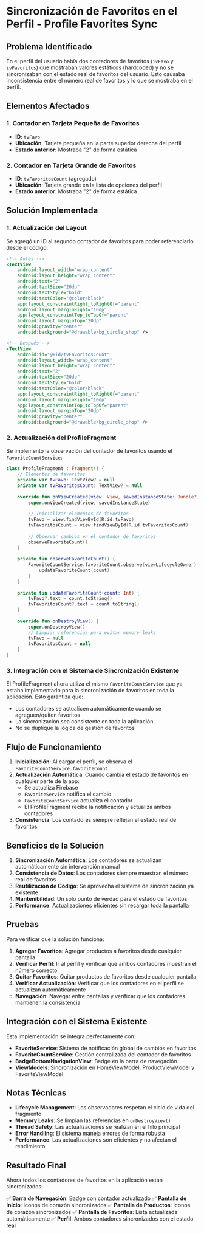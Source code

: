 # Sincronización de Favoritos en el Perfil - Profile Favorites Sync

## Problema Identificado

En el perfil del usuario había dos contadores de favoritos (`ivFavo` y `ivFavoritos`) que mostraban valores estáticos (hardcoded) y no se sincronizaban con el estado real de favoritos del usuario. Esto causaba inconsistencia entre el número real de favoritos y lo que se mostraba en el perfil.

## Elementos Afectados

### 1. Contador en Tarjeta Pequeña de Favoritos
- **ID**: `tvFavo`
- **Ubicación**: Tarjeta pequeña en la parte superior derecha del perfil
- **Estado anterior**: Mostraba "2" de forma estática

### 2. Contador en Tarjeta Grande de Favoritos
- **ID**: `tvFavoritosCount` (agregado)
- **Ubicación**: Tarjeta grande en la lista de opciones del perfil
- **Estado anterior**: Mostraba "2" de forma estática

## Solución Implementada

### 1. Actualización del Layout

Se agregó un ID al segundo contador de favoritos para poder referenciarlo desde el código:

```xml
<!-- Antes -->
<TextView
    android:layout_width="wrap_content"
    android:layout_height="wrap_content"
    android:text="2"
    android:textSize="20dp"
    android:textStyle="bold"
    android:textColor="@color/black"
    app:layout_constraintRight_toRightOf="parent"
    android:layout_marginRight="10dp"
    app:layout_constraintTop_toTopOf="parent"
    android:layout_marginTop="20dp"
    android:gravity="center"
    android:background="@drawable/bg_circle_shop" />

<!-- Después -->
<TextView
    android:id="@+id/tvFavoritosCount"
    android:layout_width="wrap_content"
    android:layout_height="wrap_content"
    android:text="2"
    android:textSize="20dp"
    android:textStyle="bold"
    android:textColor="@color/black"
    app:layout_constraintRight_toRightOf="parent"
    android:layout_marginRight="10dp"
    app:layout_constraintTop_toTopOf="parent"
    android:layout_marginTop="20dp"
    android:gravity="center"
    android:background="@drawable/bg_circle_shop" />
```

### 2. Actualización del ProfileFragment

Se implementó la observación del contador de favoritos usando el `FavoriteCountService`:

```kotlin
class ProfileFragment : Fragment() {
    // Elementos de favoritos
    private var tvFavo: TextView? = null
    private var tvFavoritosCount: TextView? = null
    
    override fun onViewCreated(view: View, savedInstanceState: Bundle?) {
        super.onViewCreated(view, savedInstanceState)
        
        // Inicializar elementos de favoritos
        tvFavo = view.findViewById(R.id.tvFavo)
        tvFavoritosCount = view.findViewById(R.id.tvFavoritosCount)
        
        // Observar cambios en el contador de favoritos
        observeFavoriteCount()
    }
    
    private fun observeFavoriteCount() {
        FavoriteCountService.favoriteCount.observe(viewLifecycleOwner) { count ->
            updateFavoriteCount(count)
        }
    }
    
    private fun updateFavoriteCount(count: Int) {
        tvFavo?.text = count.toString()
        tvFavoritosCount?.text = count.toString()
    }
    
    override fun onDestroyView() {
        super.onDestroyView()
        // Limpiar referencias para evitar memory leaks
        tvFavo = null
        tvFavoritosCount = null
    }
}
```

### 3. Integración con el Sistema de Sincronización Existente

El ProfileFragment ahora utiliza el mismo `FavoriteCountService` que ya estaba implementado para la sincronización de favoritos en toda la aplicación. Esto garantiza que:

- Los contadores se actualicen automáticamente cuando se agreguen/quiten favoritos
- La sincronización sea consistente en toda la aplicación
- No se duplique la lógica de gestión de favoritos

## Flujo de Funcionamiento

1. **Inicialización**: Al cargar el perfil, se observa el `FavoriteCountService.favoriteCount`
2. **Actualización Automática**: Cuando cambia el estado de favoritos en cualquier parte de la app:
   - Se actualiza Firebase
   - `FavoriteService` notifica el cambio
   - `FavoriteCountService` actualiza el contador
   - El ProfileFragment recibe la notificación y actualiza ambos contadores
3. **Consistencia**: Los contadores siempre reflejan el estado real de favoritos

## Beneficios de la Solución

1. **Sincronización Automática**: Los contadores se actualizan automáticamente sin intervención manual
2. **Consistencia de Datos**: Los contadores siempre muestran el número real de favoritos
3. **Reutilización de Código**: Se aprovecha el sistema de sincronización ya existente
4. **Mantenibilidad**: Un solo punto de verdad para el estado de favoritos
5. **Performance**: Actualizaciones eficientes sin recargar toda la pantalla

## Pruebas

Para verificar que la solución funciona:

1. **Agregar Favoritos**: Agregar productos a favoritos desde cualquier pantalla
2. **Verificar Perfil**: Ir al perfil y verificar que ambos contadores muestran el número correcto
3. **Quitar Favoritos**: Quitar productos de favoritos desde cualquier pantalla
4. **Verificar Actualización**: Verificar que los contadores en el perfil se actualizan automáticamente
5. **Navegación**: Navegar entre pantallas y verificar que los contadores mantienen la consistencia

## Integración con el Sistema Existente

Esta implementación se integra perfectamente con:

- **FavoriteService**: Sistema de notificación global de cambios en favoritos
- **FavoriteCountService**: Gestión centralizada del contador de favoritos
- **BadgeBottomNavigationView**: Badge en la barra de navegación
- **ViewModels**: Sincronización en HomeViewModel, ProductViewModel y FavoriteViewModel

## Notas Técnicas

- **Lifecycle Management**: Los observadores respetan el ciclo de vida del fragmento
- **Memory Leaks**: Se limpian las referencias en `onDestroyView()`
- **Thread Safety**: Las actualizaciones se realizan en el hilo principal
- **Error Handling**: El sistema maneja errores de forma robusta
- **Performance**: Las actualizaciones son eficientes y no afectan el rendimiento

## Resultado Final

Ahora todos los contadores de favoritos en la aplicación están sincronizados:

✅ **Barra de Navegación**: Badge con contador actualizado
✅ **Pantalla de Inicio**: Iconos de corazón sincronizados
✅ **Pantalla de Productos**: Iconos de corazón sincronizados
✅ **Pantalla de Favoritos**: Lista actualizada automáticamente
✅ **Perfil**: Ambos contadores sincronizados con el estado real 
